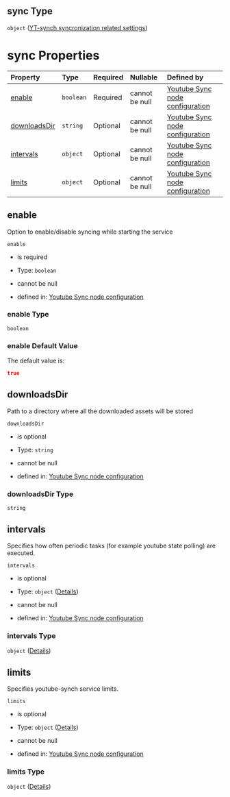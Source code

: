 ## sync Type

`object` ([YT-synch syncronization related settings](definition-properties-yt-synch-syncronization-related-settings.md))

# sync Properties

| Property                      | Type      | Required | Nullable       | Defined by                                                                                                                                                                                                                 |
| :---------------------------- | :-------- | :------- | :------------- | :------------------------------------------------------------------------------------------------------------------------------------------------------------------------------------------------------------------------- |
| [enable](#enable)             | `boolean` | Required | cannot be null | [Youtube Sync node configuration](definition-properties-yt-synch-syncronization-related-settings-properties-enable.md "https://joystream.org/schemas/youtube-synch/config#/properties/sync/properties/enable")             |
| [downloadsDir](#downloadsdir) | `string`  | Optional | cannot be null | [Youtube Sync node configuration](definition-properties-yt-synch-syncronization-related-settings-properties-downloadsdir.md "https://joystream.org/schemas/youtube-synch/config#/properties/sync/properties/downloadsDir") |
| [intervals](#intervals)       | `object`  | Optional | cannot be null | [Youtube Sync node configuration](definition-properties-yt-synch-syncronization-related-settings-properties-intervals.md "https://joystream.org/schemas/youtube-synch/config#/properties/sync/properties/intervals")       |
| [limits](#limits)             | `object`  | Optional | cannot be null | [Youtube Sync node configuration](definition-properties-yt-synch-syncronization-related-settings-properties-limits.md "https://joystream.org/schemas/youtube-synch/config#/properties/sync/properties/limits")             |

## enable

Option to enable/disable syncing while starting the service

`enable`

*   is required

*   Type: `boolean`

*   cannot be null

*   defined in: [Youtube Sync node configuration](definition-properties-yt-synch-syncronization-related-settings-properties-enable.md "https://joystream.org/schemas/youtube-synch/config#/properties/sync/properties/enable")

### enable Type

`boolean`

### enable Default Value

The default value is:

```json
true
```

## downloadsDir

Path to a directory where all the downloaded assets will be stored

`downloadsDir`

*   is optional

*   Type: `string`

*   cannot be null

*   defined in: [Youtube Sync node configuration](definition-properties-yt-synch-syncronization-related-settings-properties-downloadsdir.md "https://joystream.org/schemas/youtube-synch/config#/properties/sync/properties/downloadsDir")

### downloadsDir Type

`string`

## intervals

Specifies how often periodic tasks (for example youtube state polling) are executed.

`intervals`

*   is optional

*   Type: `object` ([Details](definition-properties-yt-synch-syncronization-related-settings-properties-intervals.md))

*   cannot be null

*   defined in: [Youtube Sync node configuration](definition-properties-yt-synch-syncronization-related-settings-properties-intervals.md "https://joystream.org/schemas/youtube-synch/config#/properties/sync/properties/intervals")

### intervals Type

`object` ([Details](definition-properties-yt-synch-syncronization-related-settings-properties-intervals.md))

## limits

Specifies youtube-synch service limits.

`limits`

*   is optional

*   Type: `object` ([Details](definition-properties-yt-synch-syncronization-related-settings-properties-limits.md))

*   cannot be null

*   defined in: [Youtube Sync node configuration](definition-properties-yt-synch-syncronization-related-settings-properties-limits.md "https://joystream.org/schemas/youtube-synch/config#/properties/sync/properties/limits")

### limits Type

`object` ([Details](definition-properties-yt-synch-syncronization-related-settings-properties-limits.md))
